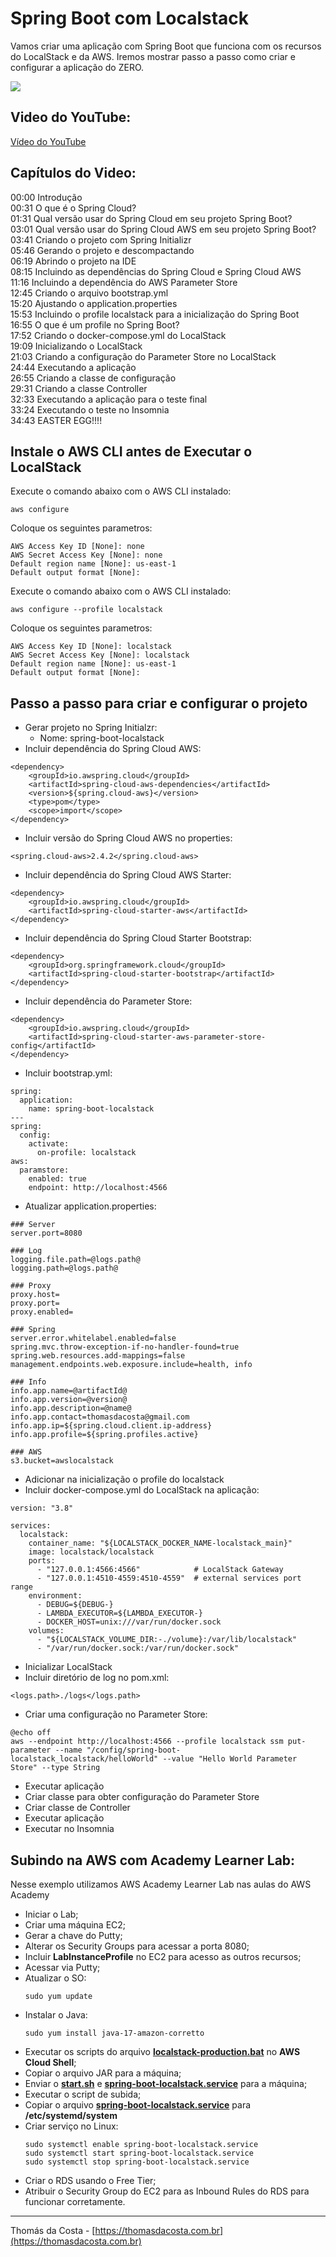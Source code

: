# Spring Boot com Localstack

Vamos criar uma aplicação com Spring Boot que funciona com os recursos do LocalStack e da AWS. Iremos mostrar passo a passo como criar e configurar a aplicação do ZERO.

![](https://img.youtube.com/vi/Vlmjw5nifOo/0.jpg)

## Video do YouTube:

[Vídeo do YouTube](https://www.youtube.com/watch?v=Vlmjw5nifOo)

## Capítulos do Video:

00:00 Introdução<br/>
00:31 O que é o Spring Cloud?<br/>
01:31 Qual versão usar do Spring Cloud em seu projeto Spring Boot?<br/>
03:01 Qual versão usar do Spring Cloud AWS em seu projeto Spring Boot?<br/>
03:41 Criando o projeto com Spring Initializr<br/>
05:46 Gerando o projeto e descompactando<br/>
06:19 Abrindo o projeto na IDE<br/>
08:15 Incluindo as dependências do Spring Cloud e Spring Cloud AWS<br/>
11:16 Incluindo a dependência do AWS Parameter Store<br/>
12:45 Criando o arquivo bootstrap.yml<br/>
15:20 Ajustando o application.properties<br/>
15:53 Incluindo o profile localstack para a inicialização do Spring Boot<br/>
16:55 O que é um profile no Spring Boot?<br/>
17:52 Criando o docker-compose.yml do LocalStack<br/>
19:09 Inicializando o LocalStack<br/>
21:03 Criando a configuração do Parameter Store no LocalStack<br/>
24:44 Executando a aplicação<br/>
26:55 Criando a classe de configuração<br/>
29:31 Criando a classe Controller<br/>
32:33 Executando a aplicação para o teste final<br/>
33:24 Executando o teste no Insomnia<br/>
34:43 EASTER EGG!!!!<br/>

## Instale o AWS CLI antes de Executar o LocalStack

Execute o comando abaixo com o AWS CLI instalado:

```
aws configure
```

Coloque os seguintes parametros:

```
AWS Access Key ID [None]: none
AWS Secret Access Key [None]: none
Default region name [None]: us-east-1
Default output format [None]:
```

Execute o comando abaixo com o AWS CLI instalado:

```
aws configure --profile localstack
```

Coloque os seguintes parametros:

```
AWS Access Key ID [None]: localstack
AWS Secret Access Key [None]: localstack
Default region name [None]: us-east-1
Default output format [None]:
```

## Passo a passo para criar e configurar o projeto

- Gerar projeto no Spring Initialzr:
  - Nome: spring-boot-localstack
- Incluir dependência do Spring Cloud AWS:
```
<dependency>
    <groupId>io.awspring.cloud</groupId>
    <artifactId>spring-cloud-aws-dependencies</artifactId>
    <version>${spring.cloud-aws}</version>
    <type>pom</type>
    <scope>import</scope>
</dependency>
```
- Incluir versão do Spring Cloud AWS no properties:
```
<spring.cloud-aws>2.4.2</spring.cloud-aws>
```
- Incluir dependência do Spring Cloud AWS Starter:
```
<dependency>
    <groupId>io.awspring.cloud</groupId>
    <artifactId>spring-cloud-starter-aws</artifactId>
</dependency>
```        
- Incluir dependência do Spring Cloud Starter Bootstrap:
```
<dependency>
    <groupId>org.springframework.cloud</groupId>
    <artifactId>spring-cloud-starter-bootstrap</artifactId>
</dependency>
```
- Incluir dependência do Parameter Store:
```
<dependency>
    <groupId>io.awspring.cloud</groupId>
    <artifactId>spring-cloud-starter-aws-parameter-store-config</artifactId>
</dependency>
```
- Incluir bootstrap.yml:
```
spring:
  application:
    name: spring-boot-localstack
---
spring:
  config:
    activate:
      on-profile: localstack
aws:
  paramstore:
    enabled: true
    endpoint: http://localhost:4566
```
- Atualizar application.properties:
```
### Server
server.port=8080

### Log
logging.file.path=@logs.path@
logging.path=@logs.path@

### Proxy
proxy.host=
proxy.port=
proxy.enabled=

### Spring
server.error.whitelabel.enabled=false
spring.mvc.throw-exception-if-no-handler-found=true
spring.web.resources.add-mappings=false
management.endpoints.web.exposure.include=health, info

### Info
info.app.name=@artifactId@
info.app.version=@version@
info.app.description=@name@
info.app.contact=thomasdacosta@gmail.com
info.app.ip=${spring.cloud.client.ip-address}
info.app.profile=${spring.profiles.active}

### AWS
s3.bucket=awslocalstack
```
- Adicionar na inicialização o profile do localstack
- Incluir docker-compose.yml do LocalStack na aplicação:
```
version: "3.8"

services:
  localstack:
    container_name: "${LOCALSTACK_DOCKER_NAME-localstack_main}"
    image: localstack/localstack
    ports:
      - "127.0.0.1:4566:4566"            # LocalStack Gateway
      - "127.0.0.1:4510-4559:4510-4559"  # external services port range
    environment:
      - DEBUG=${DEBUG-}
      - LAMBDA_EXECUTOR=${LAMBDA_EXECUTOR-}
      - DOCKER_HOST=unix:///var/run/docker.sock
    volumes:
      - "${LOCALSTACK_VOLUME_DIR:-./volume}:/var/lib/localstack"
      - "/var/run/docker.sock:/var/run/docker.sock"
```
- Inicializar LocalStack
- Incluir diretório de log no pom.xml:
```
<logs.path>./logs</logs.path>
```
- Criar uma configuração no Parameter Store:
```
@echo off
aws --endpoint http://localhost:4566 --profile localstack ssm put-parameter --name "/config/spring-boot-localstack_localstack/helloWorld" --value "Hello World Parameter Store" --type String
```
- Executar aplicação
- Criar classe para obter configuração do Parameter Store
- Criar classe de Controller
- Executar aplicação
- Executar no Insomnia

## Subindo na AWS com Academy Learner Lab:

Nesse exemplo utilizamos AWS Academy Learner Lab nas aulas do AWS Academy

- Iniciar o Lab;
- Criar uma máquina EC2;
- Gerar a chave do Putty;
- Alterar os Security Groups para acessar a porta 8080;
- Incluir **LabInstanceProfile** no EC2 para acesso as outros recursos;
- Acessar via Putty;
- Atualizar o SO:
  ```
  sudo yum update
  ```
- Instalar o Java:
  ```
  sudo yum install java-17-amazon-corretto
  ```
- Executar os scripts do arquivo **[localstack-production.bat](localstack%2Flocalstack-production.bat)** no **AWS Cloud Shell**;
- Copiar o arquivo JAR para a máquina;
- Enviar o **[start.sh](service%2Fstart.sh)** e **[spring-boot-localstack.service](service%2Fspring-boot-localstack.service)** para a máquina;
- Executar o script de subida;
- Copiar o arquivo **[spring-boot-localstack.service](service%2Fspring-boot-localstack.service)** para **/etc/systemd/system**
- Criar serviço no Linux:
  ```
  sudo systemctl enable spring-boot-localstack.service
  sudo systemctl start spring-boot-localstack.service
  sudo systemctl stop spring-boot-localstack.service
  ```
- Criar o RDS usando o Free Tier;
- Atribuir o Security Group do EC2 para as Inbound Rules do RDS para funcionar corretamente. 
 
---
Thomás da Costa - [https://thomasdacosta.com.br](https://thomasdacosta.com.br)
